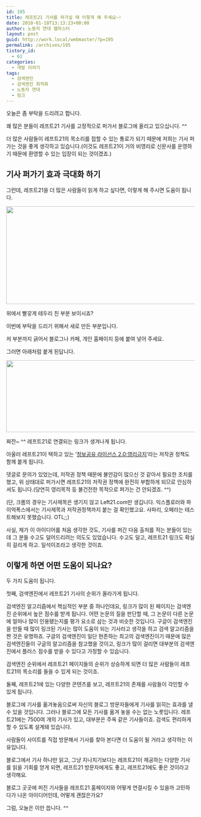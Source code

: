 ```yaml
---
id: 195
title: 레프트21 기사를 퍼가실 때 이렇게 해 주세요~!
date: 2010-01-18T13:13:23+00:00
author: 노동자 연대 웹마스터
layout: post
guid: http://work.local/webmaster/?p=195
permalink: /archives/195
tistory_id:
  - 61
categories:
  - 개발 이야기
tags:
  - 검색엔진
  - 검색엔진 최적화
  - 노동자 연대
  - 링크
---
```

오늘은 좀 부탁을 드리려고 합니다.

꽤 많은 분들이 레프트21 기사를 고정적으로 퍼가서 블로그에 올리고 있으십니다. ^^

더 많은 사람들이 레프트21의 목소리를 접할 수 있는 통로가 되기 때문에 저희는 기사 퍼 가는 것을 좋게 생각하고 있습니다.(이것도 레프트21이 거의 비영리로 신문사를 운영하기 때문에 환영할 수 있는 입장이 되는 것이겠죠.)

## 기사 퍼가기 효과 극대화 하기

그런데, 레프트21을 더 많은 사람들이 읽게 하고 싶다면, 이렇게 해 주시면 도움이 됩니다.

<img src="http://work.local/webmaster/wp-content/uploads/1/cfile9.uf.18044D554D0847412E4C17.png" class="aligncenter" width="540" height="261" alt="" />

위에서 빨갛게 테두리 친 부분 보이시죠?

이번에 부탁을 드리기 위해서 새로 만든 부분입니다.

저 부분까지 긁어서 블로그나 카페, 개인 홈페이지 등에 붙여 넣어 주세요.

그러면 아래처럼 붙게 된답니다.

<img src="http://work.local/webmaster/wp-content/uploads/1/cfile24.uf.161DAA504D0847412A77E1.png" class="aligncenter" width="540" height="192" alt="" />

짜잔~ ^^ 레프트21로 연결되는 링크가 생겨나게 됩니다.

아울러 레프트21이 택하고 있는 &#8216;<a href="javascript:void(window.open('http://wspaper.org/include/license.html','new_win','resizable=no,width=372px,height=574px,scrollbars=yes'))" target="_self">정보공유 라이선스 2.0:영리금지</a>&#8216;라는 저작권 정책도 함께 붙게 됩니다.

댓글로 문의가 있었는데, 저작권 정책 때문에 불안감이 많으신 것 같아서 필요한 조치를 했고, 위 상태대로 퍼가시면 레프트21의 저작권 정책에 완전히 부합하게 되므로 안심하셔도 됩니다.(당연히 영리목적 등 불건전한 목적으로 퍼가는 건 안되겠죠. ^^)

(단, 크롬의 경우는 기사제목은 생기지 않고 Left21.com만 생깁니다. 익스플로러와 파이억폭스에서는 기사제목과 저작권정책까지 붙는 걸 확인했고요. 사파리, 오페라는 테스트해보지 못했습니다. OTL;;)

사실, 제가 이 아이디어를 처음 생각한 것도, 기사를 퍼간 다음 출처를 적는 분들이 있는데 그 분들 수고도 덜어드리려는 의도도 있었습니다. 수고도 덜고, 레프트21 링크도 확실히 걸리게 하고. 일석이조라고 생각한 것이죠.

## 이렇게 하면 어떤 도움이 되나요?

두 가지 도움이 됩니다.

첫째, 검색엔진에서 레프트21 기사의 순위가 올라가게 됩니다.

검색엔진 알고리즘에서 핵심적인 부분 중 하나인데요, 링크가 많이 된 페이지는 검색엔진 순위에서 높은 점수를 받게 됩니다. 어떤 논문의 질을 판단할 때, 그 논문이 다른 논문에 얼마나 많이 인용됐는지를 평가 요소로 삼는 것과 비슷한 것입니다. 구글이 검색엔진을 만들 때 많이 링크된 기사는 많이 도움이 되는 기사라고 생각을 하고 검색 알고리즘을 짠 것은 유명하죠. 구글의 검색엔진이 일단 현존하는 최고의 검색엔진이기 때문에 많은 검색엔진들이 구글의 알고리즘을 참고했을 것이고, 링크가 많이 걸리면 대부분의 검색엔진에서 플러스 점수를 받을 수 있다고 가정할 수 있습니다.

검색엔진 순위에서 레프트21 페이지들의 순위가 상승하게 되면 더 많은 사람들이 레프트21의 목소리를 들을 수 있게 되는 것이죠.

둘째, 레프트21에 있는 다양한 콘텐츠를 보고, 레프트21의 존재를 사람들이 각인할 수 있게 됩니다.

블로그에 기사를 옮겨놓음으로써 자신의 블로그 방문자들에게 기사를 읽히는 효과를 낼 수 있을 것입니다. 그러나 블로그에 모든 기사를 옮겨 놓을 수는 없는 노릇입니다. 레프트21에는 7500여 개의 기사가 있고, 대부분은 주옥 같은 기사들이죠. 검색도 편리하게 할 수 있도록 설계돼 있습니다.

사람들이 사이트를 직접 방문해서 기사를 찾아 본다면 더 도움이 될 거라고 생각하는 이유입니다.

블로그에서 기사 하나만 읽고, 그냥 지나치기보다는 레프트21이 제공하는 다양한 기사를 읽을 기회를 얻게 되면, 레프트21 방문자에게도 좋고, 레프트21에도 좋은 것이라고 생각해요.

블로그 곳곳에 퍼진 기사들을 레프트21 홈페이지와 어떻게 연결시킬 수 있을까 고민하다가 나온 아이디어인데, 어떻게 괜찮은가요?

그럼, 오늘은 이만 씁니다. ^^